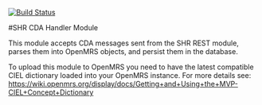 [![Build Status](https://travis-ci.org/SEDISH/openmrs-module-shr-cdahandler.svg?branch=master)](https://travis-ci.org/SEDISH/openmrs-module-shr-cdahandler)

#SHR CDA Handler Module

This module accepts CDA messages sent from the SHR REST module, parses them into OpenMRS objects, and persist them in the database.

To upload this module to OpenMRS you need to have the latest compatible CIEL dictionary loaded into your OpenMRS instance. For more details see: https://wiki.openmrs.org/display/docs/Getting+and+Using+the+MVP-CIEL+Concept+Dictionary



